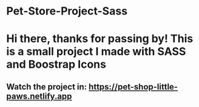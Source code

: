 # Pet-Store-Project-Sass
# Hi there, thanks for passing by! This is a small project I made with SASS and Boostrap Icons
## Watch the project in: https://pet-shop-little-paws.netlify.app
